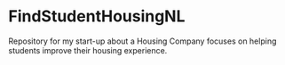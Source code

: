 # FindStudentHousingNL
Repository for my start-up about a Housing Company focuses on helping students improve their housing experience.
